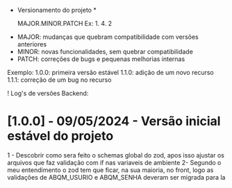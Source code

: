 - Versionamento do projeto \*

  MAJOR.MINOR.PATCH
  Ex: 1. 4. 2

* MAJOR: mudanças que quebram compatibilidade com versões anteriores
* MINOR: novas funcionalidades, sem quebrar compatibilidade
* PATCH: correções de bugs e pequenas melhorias internas

Exemplo:
1.0.0: primeira versão estável
1.1.0: adição de um novo recurso
1.1.1: correção de um bug no recurso

! Log's de versões Backend:

# [1.0.0] - 09/05/2024 - Versão inicial estável do projeto

1 - Descobrir como sera feito o schemas global do zod, apos isso ajustar os arquivos que faz validação com if nas variaveis de ambiente
2- Segundo o meu entendimento o zod tem que ficar, na sua maioria, no front, logo as validações de ABQM_USURIO e ABQM_SENHA deveram ser migrada para la
